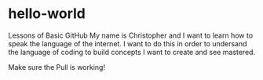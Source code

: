 # hello-world
Lessons of Basic GitHub
My name is Christopher and I want to learn how to speak the language of the internet. I want to do this in order to undersand the language of coding to build concepts I want to create and see mastered.

Make sure the Pull is working!
